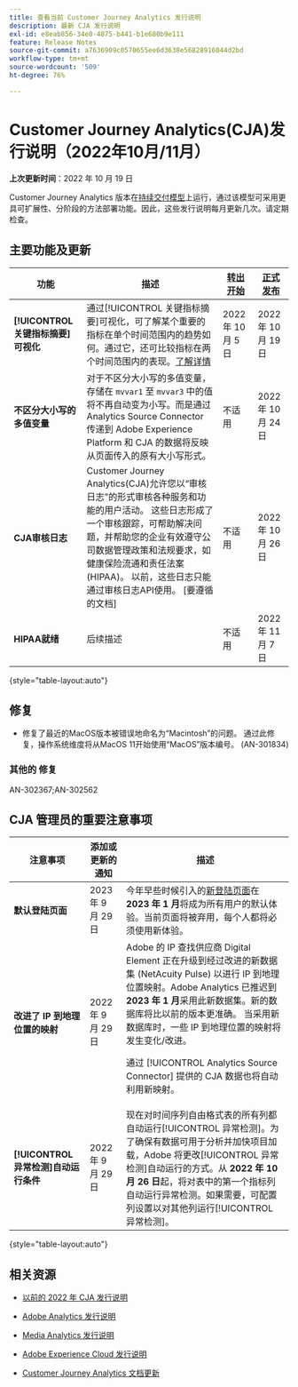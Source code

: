 ```yaml
---
title: 查看当前 Customer Journey Analytics 发行说明
description: 最新 CJA 发行说明
exl-id: e8eab856-34e0-4875-b441-b1e680b9e111
feature: Release Notes
source-git-commit: a7636909c0570655ee6d3638e56828916044d2bd
workflow-type: tm+mt
source-wordcount: '509'
ht-degree: 76%

---
```


# Customer Journey Analytics(CJA)发行说明（2022年10月/11月）

**上次更新时间**：2022 年 10 月 19 日

Customer Journey Analytics 版本在[持续交付模型](releases.md)上运行，通过该模型可采用更具可扩展性、分阶段的方法部署功能。因此，这些发行说明每月更新几次。请定期检查。

## 主要功能及更新

| 功能 | 描述 | [转出开始](/help/release-notes/releases.md) | [正式发布](/help/release-notes/releases.md) |
| ----------- | ---------- | ----- | --- |
| **[!UICONTROL 关键指标摘要]可视化** | 通过[!UICONTROL 关键指标摘要]可视化，可了解某个重要的指标在单个时间范围内的趋势如何。通过它，还可比较指标在两个时间范围内的表现。[了解详情](/help/analysis-workspace/visualizations/key-metric.md) | 2022 年 10 月 5 日 | 2022 年 10 月 19 日 |
| **不区分大小写的多值变量** | 对于不区分大小写的多值变量，存储在 `mvvar1` 至 `mvvar3` 中的值将不再自动变为小写。而是通过 Analytics Source Connector 传递到 Adobe Experience Platform 和 CJA 的数据将反映从页面传入的原有大小写形式。 | 不适用 | 2022 年 10 月 24 日 |
| **CJA审核日志** | Customer Journey Analytics(CJA)允许您以“审核日志”的形式审核各种服务和功能的用户活动。 这些日志形成了一个审核跟踪，可帮助解决问题，并帮助您的企业有效遵守公司数据管理政策和法规要求，如健康保险流通和责任法案(HIPAA)。 以前，这些日志只能通过审核日志API使用。 [要遵循的文档] | 不适用 | 2022 年 10 月 26 日 |
| **HIPAA就绪** | 后续描述 | 不适用 | 2022 年 11 月 7 日 |

{style=&quot;table-layout:auto&quot;}

## 修复

* 修复了最近的MacOS版本被错误地命名为“Macintosh”的问题。 通过此修复，操作系统维度将从MacOS 11开始使用“MacOS”版本编号。 (AN-301834)

### 其他的  修复

AN-302367;AN-302562

## CJA 管理员的重要注意事项

| 注意事项 | 添加或更新的通知 | 描述 |
| --- | --- | --- |
| **默认登陆页面** | 2023 年 9 月 29 日 | 今年早些时候引入的[新登陆页面](/help/getting-started/landing.md)在 **2023 年 1 月**&#x200B;将成为所有用户的默认体验。当前页面将被弃用，每个人都将必须使用新体验。 |
| **改进了 IP 到地理位置的映射** | 2022 年 9 月 29 日 | Adobe 的 IP 查找供应商 Digital Element 正在升级到经过改进的新数据集 (NetAcuity Pulse) 以进行 IP 到地理位置映射。Adobe Analytics 已推迟到 **2023 年 1 月**&#x200B;采用此新数据集。新的数据库将比以前的版本更准确。 当采用新数据库时，一些 IP 到地理位置的映射将发生变化/改进。<p> 通过 [!UICONTROL Analytics Source Connector] 提供的 CJA 数据也将自动利用新映射。 |
| **[!UICONTROL 异常检测]自动运行条件** | 2022 年 9 月 29 日 | 现在对时间序列自由格式表的所有列都自动运行[!UICONTROL 异常检测]。为了确保有数据可用于分析并加快项目加载，Adobe 将更改[!UICONTROL 异常检测]自动运行的方式。从 **2022 年 10 月 26 日**&#x200B;起，将对表中的第一个指标列自动运行异常检测。如果需要，可配置列设置以对其他列运行[!UICONTROL 异常检测]。 |

{style=&quot;table-layout:auto&quot;}


## 相关资源

* [以前的 2022 年 CJA 发行说明](/help/release-notes/2022.md)

* [Adobe Analytics 发行说明](https://experienceleague.adobe.com/docs/analytics/release-notes/latest.html?lang=zh-Hans)

* [Media Analytics 发行说明](https://experienceleague.adobe.com/docs/media-analytics/using/additional-resources/release-notes.html)

* [Adobe Experience Cloud 发行说明](https://experienceleague.adobe.com/docs/release-notes/experience-cloud/current.html)

* [Customer Journey Analytics 文档更新](/help/release-notes/doc-changes.md)
